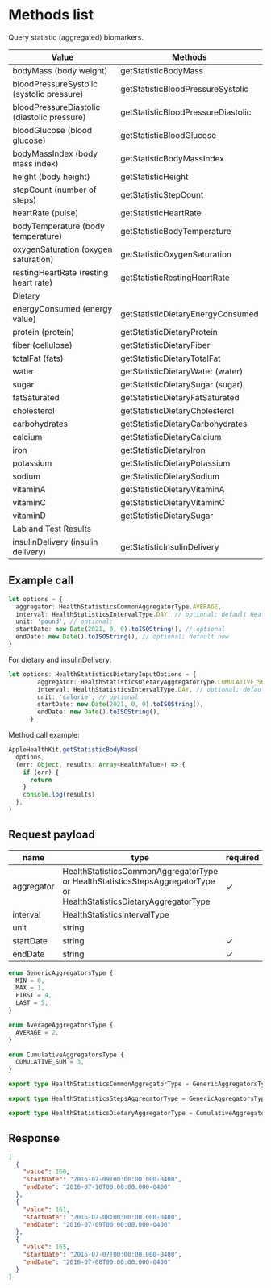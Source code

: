 # Methods list

Query statistic (aggregated) biomarkers.

| Value                                       | Methods                            |
|---------------------------------------------|------------------------------------|
| bodyMass (body weight)                      | getStatisticBodyMass               |
| bloodPressureSystolic (systolic pressure)   | getStatisticBloodPressureSystolic  |
| bloodPressureDiastolic (diastolic pressure) | getStatisticBloodPressureDiastolic |
| bloodGlucose (blood glucose)                | getStatisticBloodGlucose           |
| bodyMassIndex (body mass index)             | getStatisticBodyMassIndex          |
| height (body height)                        | getStatisticHeight                 |
| stepCount (number of steps)                 | getStatisticStepCount              |
| heartRate (pulse)                           | getStatisticHeartRate              |
| bodyTemperature (body temperature)          | getStatisticBodyTemperature        |
| oxygenSaturation (oxygen saturation)        | getStatisticOxygenSaturation       |
| restingHeartRate (resting heart rate)       | getStatisticRestingHeartRate       |
| Dietary                                     |                                    |
| energyConsumed (energy value)               | getStatisticDietaryEnergyConsumed  |
| protein (protein)                           | getStatisticDietaryProtein         |
| fiber (cellulose)                           | getStatisticDietaryFiber           |
| totalFat (fats)                             | getStatisticDietaryTotalFat        |
| water                                       | getStatisticDietaryWater (water)   |
| sugar                                       | getStatisticDietarySugar (sugar)   |
| fatSaturated                                | getStatisticDietaryFatSaturated    |
| cholesterol                                 | getStatisticDietaryCholesterol     |
| carbohydrates                               | getStatisticDietaryCarbohydrates   |
| calcium                                     | getStatisticDietaryCalcium         |
| iron                                        | getStatisticDietaryIron            |
| potassium                                   | getStatisticDietaryPotassium       |
| sodium                                      | getStatisticDietarySodium          |
| vitaminA                                    | getStatisticDietaryVitaminA        |
| vitaminC                                    | getStatisticDietaryVitaminC        |
| vitaminD                                    | getStatisticDietarySugar           |
| Lab and Test Results                        ||
| insulinDelivery (insulin delivery)          | getStatisticInsulinDelivery        |



## Example call

```typescript
let options = {
  aggregator: HealthStatisticsCommonAggregatorType.AVERAGE,
  interval: HealthStatisticsIntervalType.DAY, // optional; default HealthStatisticsIntervalType.MONTH
  unit: 'pound', // optional;
  startDate: new Date(2021, 0, 0).toISOString(), // optional
  endDate: new Date().toISOString(), // optional; default now
}
```
For dietary and insulinDelivery:
```typescript
let options: HealthStatisticsDietaryInputOptions = {
        aggregator: HealthStatisticsDietaryAggregatorType.CUMULATIVE_SUM,
        interval: HealthStatisticsIntervalType.DAY, // optional; default HealthStatisticsIntervalType.MONTH
        unit: 'calorie', // optional
        startDate: new Date(2021, 0, 0).toISOString(),
        endDate: new Date().toISOString(),
      }
```

Method call example:

```typescript
AppleHealthKit.getStatisticBodyMass(
  options,
  (err: Object, results: Array<HealthValue>) => {
    if (err) {
      return
    }
    console.log(results)
  },
)
```


## Request payload

|name|type|required|
|---|---|---|
|aggregator|HealthStatisticsCommonAggregatorType or HealthStatisticsStepsAggregatorType or HealthStatisticsDietaryAggregatorType|✓|
|interval|HealthStatisticsIntervalType||
|unit|string||
|startDate|string|✓|
|endDate|string|✓|

```typescript
enum GenericAggregatorsType {
  MIN = 0,
  MAX = 1,
  FIRST = 4,
  LAST = 5,
}

enum AverageAggregatorsType {
  AVERAGE = 2,
}

enum CumulativeAggregatorsType {
  CUMULATIVE_SUM = 3,
}

export type HealthStatisticsCommonAggregatorType = GenericAggregatorsType | AverageAggregatorsType;

export type HealthStatisticsStepsAggregatorType = GenericAggregatorsType | CumulativeAggregatorsType;

export type HealthStatisticsDietaryAggregatorType = CumulativeAggregatorsType
```

## Response

```json
[
  {
    "value": 160,
    "startDate": "2016-07-09T00:00:00.000-0400",
    "endDate": "2016-07-10T00:00:00.000-0400"
  },
  {
    "value": 161,
    "startDate": "2016-07-08T00:00:00.000-0400",
    "endDate": "2016-07-09T00:00:00.000-0400"
  },
  {
    "value": 165,
    "startDate": "2016-07-07T00:00:00.000-0400",
    "endDate": "2016-07-08T00:00:00.000-0400"
  }
]
```
